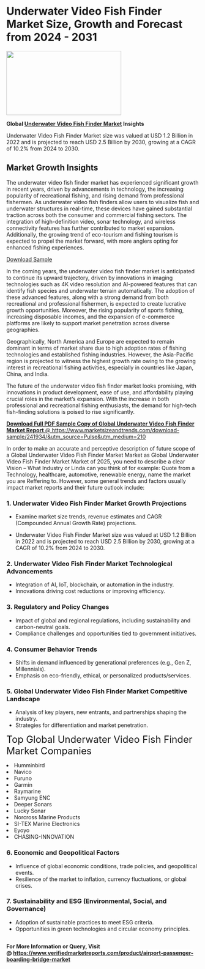 <H1>Underwater Video Fish Finder Market Size, Growth and Forecast from 2024 - 2031</H1><img class="aligncenter size-medium wp-image-584254" src="https://thirdeyenews.in/wp-content/uploads/2024/09/Global-Market-Research-300x168.jpeg" alt="" width="300" height="168" /><p><strong>Global&nbsp;<a href="https://www.marketsizeandtrends.com/download-sample/241934/&amp;utm_source=Pulse&amp;utm_medium=210">Underwater Video Fish Finder Market</a> Insights</strong></p><p>Underwater Video Fish Finder Market size was valued at USD 1.2 Billion in 2022 and is projected to reach USD 2.5 Billion by 2030, growing at a CAGR of 10.2% from 2024 to 2030.</p><p><h2>Market Growth Insights</h2> <p>The underwater video fish finder market has experienced significant growth in recent years, driven by advancements in technology, the increasing popularity of recreational fishing, and rising demand from professional fishermen. As underwater video fish finders allow users to visualize fish and underwater structures in real-time, these devices have gained substantial traction across both the consumer and commercial fishing sectors. The integration of high-definition video, sonar technology, and wireless connectivity features has further contributed to market expansion. Additionally, the growing trend of eco-tourism and fishing tourism is expected to propel the market forward, with more anglers opting for enhanced fishing experiences.</p> <p><a href="#">Download Sample</a></p> <p>In the coming years, the underwater video fish finder market is anticipated to continue its upward trajectory, driven by innovations in imaging technologies such as 4K video resolution and AI-powered features that can identify fish species and underwater terrain automatically. The adoption of these advanced features, along with a strong demand from both recreational and professional fishermen, is expected to create lucrative growth opportunities. Moreover, the rising popularity of sports fishing, increasing disposable incomes, and the expansion of e-commerce platforms are likely to support market penetration across diverse geographies.</p> <p>Geographically, North America and Europe are expected to remain dominant in terms of market share due to high adoption rates of fishing technologies and established fishing industries. However, the Asia-Pacific region is projected to witness the highest growth rate owing to the growing interest in recreational fishing activities, especially in countries like Japan, China, and India.</p> <p>The future of the underwater video fish finder market looks promising, with innovations in product development, ease of use, and affordability playing crucial roles in the market’s expansion. With the increase in both professional and recreational fishing enthusiasts, the demand for high-tech fish-finding solutions is poised to rise significantly.</p> <p><a href="#"></p><p><span class=""><strong>Download Full PDF Sample Copy of Global Underwater Video Fish Finder Market Report</strong> @ <a href="https://www.marketsizeandtrends.com/download-sample/241934/&amp;utm_source=Pulse&amp;utm_medium=210" target="_blank">https://www.marketsizeandtrends.com/download-sample/241934/&amp;utm_source=Pulse&amp;utm_medium=210</a></span></p><p>In order to make an accurate and perceptive description of future scope of a Global&nbsp;Underwater Video Fish Finder Market Market as Global&nbsp;Underwater Video Fish Finder Market Market of 2025, you need to describe a clear Vision &ndash; What Industry or Linda can you think of for example: Quote from a Technology, healthcare, automotive, renewable energy, name the market you are Reffering to. However, some general trends and factors usually impact market reports and their future outlook include:</p><h3>1.&nbsp;<strong>Underwater Video Fish Finder Market Growth Projections</strong></h3><ul><li>Examine market size trends, revenue estimates and CAGR (Compounded Annual Growth Rate) projections.</li><li><p>Underwater Video Fish Finder Market size was valued at USD 1.2 Billion in 2022 and is projected to reach USD 2.5 Billion by 2030, growing at a CAGR of 10.2% from 2024 to 2030.</p></li></ul><h3>2.&nbsp;<strong>Underwater Video Fish Finder Market Technological Advancements</strong></h3><ul><li>Integration of AI, IoT, blockchain, or automation in the industry.</li><li>Innovations driving cost reductions or improving efficiency.</li></ul><h3>3.&nbsp;<strong>Regulatory and Policy Changes</strong></h3><ul><li>Impact of global and regional regulations, including sustainability and carbon-neutral goals.</li><li>Compliance challenges and opportunities tied to government initiatives.</li></ul><h3>4.&nbsp;<strong>Consumer Behavior Trends</strong></h3><ul><li>Shifts in demand influenced by generational preferences (e.g., Gen Z, Millennials).</li><li>Emphasis on eco-friendly, ethical, or personalized products/services.</li></ul><h3>5.&nbsp;<strong>Global Underwater Video Fish Finder Market Competitive Landscape</strong></h3><ul><li>Analysis of key players, new entrants, and partnerships shaping the industry.</li><li>Strategies for differentiation and market penetration.</li></ul><p data-pm-slice="1 1 []"><span style="color: inherit; font-family: inherit; font-size: 25px;">Top Global Underwater Video Fish Finder Market Companies</span></p><div class="" data-test-id=""><p><li>Humminbird</li><li> Navico</li><li> Furuno</li><li> Garmin</li><li> Raymarine</li><li> Samyung ENC</li><li> Deeper Sonars</li><li> Lucky Sonar</li><li> Norcross Marine Products</li><li> SI-TEX Marine Electronics</li><li> Eyoyo</li><li> CHASING-INNOVATION</li></p></div><h3>6.&nbsp;<strong>Economic and Geopolitical Factors</strong></h3><ul><li>Influence of global economic conditions, trade policies, and geopolitical events.</li><li>Resilience of the market to inflation, currency fluctuations, or global crises.</li></ul><h3>7.&nbsp;<strong>Sustainability and ESG (Environmental, Social, and Governance)</strong></h3><ul><li>Adoption of sustainable practices to meet ESG criteria.</li><li>Opportunities in green technologies and circular economy principles.</li></ul><h2><strong style="font-size: 14px;">For More Information or Query, Visit @&nbsp;</strong><a style="background-color: #ffffff; font-size: 14px;" href="https://www.marketsizeandtrends.com/report/underwater-video-fish-finder-market/" target="_blank">https://www.verifiedmarketreports.com/product/airport-passenger-boarding-bridge-market</a></h2>
